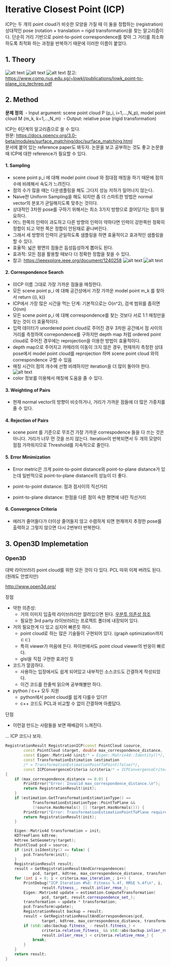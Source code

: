 # Iterative Closest Point (ICP)

ICP는 두 개의 point cloud가 비슷한 모양을 가질 때 이 둘을 정합하는 (registration) 상대적인 pose (rotation + translation = rigid transformation)을 찾는 알고리즘이다. 단순히 거리 기반으로 point-to-point correspondence를 찾아 그 거리를 최소화하도록 최적화 하는 과정을 반복하기 때문에 이러한 이름이 붙었다.

## 1. Theory
![alt text](./assets/icp-theory1.png)
![alt text](./assets/icp-theory2.png)
![alt text](./assets/point-to-plane.png)
참고: https://www.comp.nus.edu.sg/~lowkl/publications/lowk_point-to-plane_icp_techrep.pdf

## 2. Method

**문제 정의**
​	- Input argument: scene point cloud P (p_i, i=1,...,N_p), model point cloud M (m_k, k=1,...,N_m)
​	- Output: relative pose (rigid transformation)

ICP는 6단계의 알고리즘으로 쓸 수 있다.  
원문: https://docs.opencv.org/3.0-beta/modules/surface_matching/doc/surface_matching.html  
문서에 붙어 있는 reference paper도 봐두자. 논문을 보고 공부하는 것도 좋고 논문쓸 때 ICP에 대한 reference가 필요할 수 있다.

#### 1. Sampling
  - scene point p_i 에 대해 model point cloud 와 점대점 매칭을 하기 때문에 점의 수에 비례해서 속도가 느려진다.
  - 점의 수가 많을 때는 다운샘플링을 해도 그다지 성능 저하가 일어나지 않는다. 
  - Naive한 Uniform Sampling을 해도 되지만 좀 더 스마트한 방법은 normal vector의 분포가 균일해지도록 맞추는 것이다.
  - 상대적인 3차원 pose를 구하기 위해서는 최소 3가지 방향으로 끌어당기는 힘이 필요하다.
  - 어느 한쪽의 인력이 과도하고 다른 방향의 인력이 약하다면 인력이 강한쪽만 정확히 정합이 되고 약한 쪽은 정합이 안된채로 끝나버린다.
  - 그래서 세 방향의 인력이 균일하도록 샘플링을 하면 효율적이고 효과적인 샘플링을 할 수 있다.
  - 효율적: 넓은 평면의 점들은 듬성듬성하게 뽑아도 된다.
  - 효과적: 모든 점을 활용할 때보다 더 정확한 정합을 찾을 수 있다.
  - 참고: https://ieeexplore.ieee.org/document/1240258
    ![alt text](./assets/stable-sampling.png)
    ![alt text](./assets/sliding-shape.png)
#### 2. Correspondence Search
  - (I)CP 이름 그대로 가장 가까운 점들을 매칭한다.
  - 모든 scene point p_i 에 대해 공간상에서 가장 가까운 model point m_k 를 찾아서  return {(i, k)}
  - ICP에서 가장 많은 시간을 먹는 단계: 기본적으로는 O(n^2), 검색 범위를 좁히면 O(nm)
  - 모든 scene point p_i 에 대해 correspondence를 찾는 것보다 서로 1:1 매칭만을 찾는 것이 더 효율적이다.
  - 입력 데이터가 unordered point cloud로 주어진 경우 3차원 공간에서 점 사이의 거리를 측정하여 correpondence를 구하지만 depth map 처럼 ordered point cloud로 주어진 경우에는 reprojection을 이용한 방법이 효율적이다.
  - depth map으로 주어지고 카메라의 이동이 크지 않은 경우, 현재까지 측정한 상대 pose에서 model point cloud를 reprojection 하며 scene point cloud 와의 correspondence 구할 수 있음
  - 매칭 시간이 점의 개수에 선형 비례하지만 iteration을 더 많이 돌아야 한다.
      ![alt text](./assets/reproject-correspendence.png)
  - color 정보를 이용해서 매칭에 도움을 줄 수 있다.
#### 3. Weighting of Pairs
  - 현재 normal vector의 방향이 비슷하거나, 거리가 가까운 점들에 더 많은 가중치를 줄 수 있다.
#### 4. Rejection of Pairs
  - scene point 를 기준으로 무조건 가장 가까운 correspodence 들을 다 쓰는 것은 아니다. 거리가 너무 먼 것을 쓰지 않는다. Iteration이 반복되면서 두 개의 모양이 점점 가까워지므로 Threshold를 지속적으로 줄인다.
#### 5. Error Minimization
  - Error metric은 크게 point-to-point distance와 point-to-plane distance가 있는데 일반적으로 point-to-plane distance의 성능이 더 좋다.

  - point-to-point distance: 점과 점사이의 직선거리

  - point-to-plane distance: 한점을 다른 점이 속한 평면에 내린 직선거리

#### 6. Convergence Criteria
  - 에러가 줄어들다가 더이상 줄어들지 않고 수렴하게 되면 현재까지 추정한 pose를 출력하고 그렇지 않으면 다시 2번부터 반복한다.

## 3. Open3D Implemetation

### Open3D
대박 라이브러리 point cloud를 위한 모든 것이 다 있다. PCL 따위 이제 버려도 된다. (원래도 안썼지만)  

http://www.open3d.org/  

장점  
- 약한 의존성: 
  - 거의 이미지 입출력 라이브러리만 깔려있으면 된다. [우분투 의존성 참조](https://github.com/IntelVCL/Open3D/blob/master/util/scripts/install-deps-ubuntu.sh)
  - 필요한 3rd party 라이브러리는 프로젝트 폴더에 내장되어 있다.
- 거의 필요한게 다 있고 심지어 빠른듯 하다.
  - point cloud로 하는 많은 기술들이 구현되어 있다. (graph optimization까지 ㄷㄷ)
  - 특히 viewer가 마음에 든다. 파이썬에서도 point cloud viewer의 반응이 빠르다.
  - glsl을 직접 구현한 효과인 듯
- 코드가 깔끔하다.
  - 사용하는 입장에서도 쉽게 되어있고 내부적인 소스코드도 간결하게 작성되었다.
  - 이건 코드를 한줄씩 읽으며 공부해볼만 하다.
- python / c++ 모두 지원
  - python에서 point cloud를 쉽게 다룰수 있다!!
  - c++ 코드도 PCL과 비교할 수 없이 간결하며 아름답다.

단점
  - 이런걸 만드는 사람들을 보면 패배감이 느껴진다.


... ICP 코드나 보자.

```cpp
RegistrationResult RegistrationICP(const PointCloud &source,
        const PointCloud &target, double max_correspondence_distance,
        const Eigen::Matrix4d &init/* = Eigen::Matrix4d::Identity()*/,
        const TransformationEstimation &estimation
        /* = TransformationEstimationPointToPoint(false)*/,
        const ICPConvergenceCriteria &criteria/* = ICPConvergenceCriteria()*/)
{
    if (max_correspondence_distance <= 0.0) {
        PrintError("Error: Invalid max_correspondence_distance.\n");
        return RegistrationResult(init);
    }
    if (estimation.GetTransformationEstimationType() ==
            TransformationEstimationType::PointToPlane &&
            (!source.HasNormals() || !target.HasNormals())) {
        PrintError("Error: TransformationEstimationPointToPlane requires pre-computed normal vectors.\n");
        return RegistrationResult(init);
    }

    Eigen::Matrix4d transformation = init;
    KDTreeFlann kdtree;
    kdtree.SetGeometry(target);
    PointCloud pcd = source;
    if (init.isIdentity() == false) {
        pcd.Transform(init);
    }
    RegistrationResult result;
    result = GetRegistrationResultAndCorrespondences(
            pcd, target, kdtree, max_correspondence_distance, transformation);
    for (int i = 0; i < criteria.max_iteration_; i++) {
        PrintDebug("ICP Iteration #%d: Fitness %.4f, RMSE %.4f\n", i,
                result.fitness_, result.inlier_rmse_);
        Eigen::Matrix4d update = estimation.ComputeTransformation(
                pcd, target, result.correspondence_set_);
        transformation = update * transformation;
        pcd.Transform(update);
        RegistrationResult backup = result;
        result = GetRegistrationResultAndCorrespondences(pcd,
                target, kdtree, max_correspondence_distance, transformation);
        if (std::abs(backup.fitness_ - result.fitness_) <
                criteria.relative_fitness_ && std::abs(backup.inlier_rmse_ -
                result.inlier_rmse_) < criteria.relative_rmse_) {
            break;
        }
    }
    return result;
}
```

